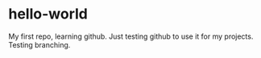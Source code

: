 # hello-world
My first repo, learning github.
Just testing github to use it for my projects.
Testing branching.